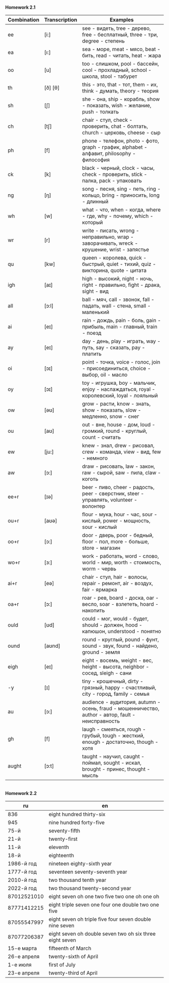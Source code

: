**Homework 2.1**

Combination | Transcription | Examples
--- | --- | ---
ee | [i:] | see - видеть, tree - дерево, free - бесплатный, three - три, degree - степень
ea | [ı:] | sea - море, meat - мясо, beat - бить, read - читать, heat - жара
oo | [u] | too - слишком, pool - бассейн, cool - прохладный, school - школа, stool - табурет
th | [ð] [θ] | this - это, that - тот, them - их, think - думать, theory - теория
sh | [ʃ] | she - она, ship - корабль, show - показать, wish - желание, push - толкать
ch | [tʃ] | chair - стул, check - проверить, chat - болтать, church - церковь, cheese - сыр
ph | [f] | phone - телефон, photo - фото, graph - график, alphabet - алфавит, philosophy - философия
ck | [k] | black - черный, clock - часы, check - проверить, stick - палка, pack - упаковать
ng | [ŋ] | song - песня, sing - петь, ring - кольцо, bring - приносить, long - длинный
wh | [w] | what - что, when - когда, where - где, why - почему, which - который
wr | [r] | write - писать, wrong - неправильно, wrap - заворачивать, wreck - крушение, wrist - запястье
qu | [kw] | queen - королева, quick - быстрый, quiet - тихий, quiz - викторина, quote - цитата
igh | [aɪ] | high - высокий, night - ночь, right - правильно, fight - драка, sight - вид
all | [ɔ:l] | ball - мяч, call - звонок, fall - падать, wall - стена, small - маленький
ai | [eɪ] | rain - дождь, pain - боль, gain - прибыль, main - главный, train - поезд
ay | [eɪ] | day - день, play - играть, way - путь, say - сказать, pay - платить
oi | [ɔɪ] | point - точка, voice - голос, join - присоединиться, choice - выбор, oil - масло
oy | [ɔɪ] | toy - игрушка, boy - мальчик, enjoy - наслаждаться, royal - королевский, loyal - лояльный
ow | [əʊ] | grow - расти, know - знать, show - показать, slow - медленно, snow - снег
ou | [aʊ] | out - вне, house - дом, loud - громкий, round - круглый, count - считать
ew | [ju:] | knew - знал, drew - рисовал, crew - команда, view - вид, few - немного
aw | [ɔ:] | draw - рисовать, law - закон, raw - сырой, saw - пила, claw - коготь
ee+r | [ɪə] | beer - пиво, cheer - радость, peer - сверстник, steer - управлять, volunteer - волонтер
ou+r | [aʊə] | flour - мука, hour - час, sour - кислый, power - мощность, sour - кислый
oo+r | [ɔ:] | door - дверь, poor - бедный, floor - пол, more - больше, store - магазин
wo+r | [ɜ:] | work - работать, word - слово, world - мир, worth - стоимость, worm - червь
ai+r | [eə] | chair - стул, hair - волосы, repair - ремонт, air - воздух, fair - ярмарка
oa+r | [ɔ:] | roar - рев, board - доска, oar - весло, soar - взлететь, hoard - накопить
ould | [ʊd] | could - мог, would - будет, should - должен, hood - капюшон, understood - понятно
ound | [aʊnd] | round - круглый, pound - фунт, sound - звук, found - найдено, ground - земля
eigh | [eɪ] | eight - восемь, weight - вес, height - высота, neighbor - сосед, sleigh - сани
-y | [ɪ] | tiny - крошечный, dirty - грязный, happy - счастливый, city - город, family - семья
au | [ɔ:] | audience - аудитория, autumn - осень, fraud - мошенничество, author - автор, fault - неисправность
gh | [f] | laugh - смеяться, rough - грубый, tough - жесткий, enough - достаточно, though - хотя
aught | [ɔ:t] | taught - научил, caught - поймал, sought - искал, brought - принес, thought - мысль

\
**Homework 2.2**

ru | en
--- | ---
836 | eight hundred thirty-six
945 | nine hundred forty-five
75-й | seventy-fifth
21-й | twenty-first
11-й | eleventh
18-й | eighteenth
1986-й год | nineteen eighty-sixth year
1777-й год | seventeen seventy-seventh year
2010-й год | two thousand tenth year
2022-й год | two thousand twenty-second year
87012521010 | eight seven oh one two five two one oh one oh
87771412215 | eight triple seven one four one double two one five
87055547997 | eight seven oh triple five four seven double nine seven
87077206387 | eight seven oh double seven two oh six three eight seven
15-е марта | fifteenth of March
26-е апреля | twenty-sixth of April
1-е июля | first of July
23-е апреля | twenty-third of April
